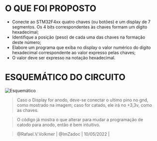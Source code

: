 # O QUE FOI PROPOSTO
- Conecte ao STM32F4xx quatro chaves (ou botões) e um display de 7 segmentos. Os 4 bits correspondentes às chaves formam um dígito hexadecimal;
- Identifique a posição (peso) de cada uma das chaves na formação deste número;
- Elabore um programa que exiba no display o valor numérico do dígito hexadecimal correspondente ao valor expresso pelas chaves;
- O valor deve ser expresso na notação hexadecimal.

# ESQUEMÁTICO DO CIRCUITO
![Esquemático](https://i.imgur.com/aHzx7cY.png)

> Caso o Display for anodo, deve-se conectar o ultimo pino no gnd, como mostrado na imagem; caso for catado, ele irá no +3,3v, como as chaves.

> O código já mostra o que alterar para mudar a programação de catodo para anodo, então é bem intuitivo.

> @Rafael.V.Volkmer | @ImZadoc | 10/05/2022 |

